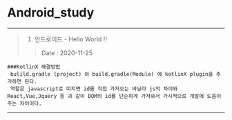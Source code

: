 # Android_study

-------------------------
> 1. 안드로이드 - Hello World !! 
> > Date : 2020-11-25
```
###KotlinX 해결방법
 bulild.gradle (project) 와 build.gradle(Module) 에 kotlinX plugin을 추가하면 된다.
 역할은 javascript로 따지면 id를 직접 가저오는 바닐라 js의 차이와 React,Vue,Jquery 등 과 같이 DOM의 id를 단순하게 가져와서 가시적으로 개발에 도움이 주는 차이이다.
```

-------------------------
